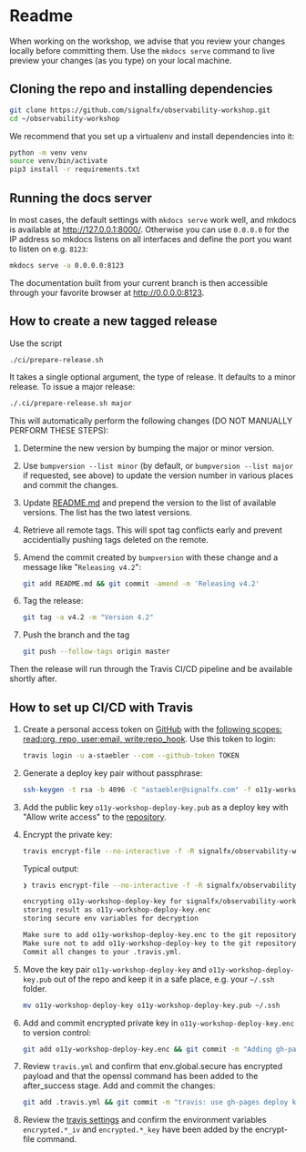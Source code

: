 # Readme

When working on the workshop, we advise that you review your changes locally before committing them. Use the `mkdocs serve` command to live preview your changes (as you type) on your local machine.

## Cloning the repo and installing dependencies

```bash
git clone https://github.com/signalfx/observability-workshop.git
cd ~/observability-workshop
```

We recommend that you set up a virtualenv and install dependencies into it:

```bash
python -m venv venv
source venv/bin/activate
pip3 install -r requirements.txt
```

## Running the docs server

In most cases, the default settings with `mkdocs serve` work well, and mkdocs is available at <http://127.0.0.1:8000/>. Otherwise you can use `0.0.0.0` for the IP address so mkdocs listens on all interfaces and define the port you want to listen on e.g. `8123`:

```bash
mkdocs serve -a 0.0.0.0:8123
```

The documentation built from your current branch is then accessible through your favorite browser at <http://0.0.0.0:8123>.

## How to create a new tagged release

Use the script

```
./ci/prepare-release.sh
```

It takes a single optional argument, the type of release. It defaults to a minor release. To issue a major release:

```bash
./.ci/prepare-release.sh major
```

This will automatically perform the following changes (DO NOT MANUALLY PERFORM THESE STEPS):

1. Determine the new version by bumping the major or minor version.

1. Use `bumpversion --list minor` (by default, or `bumpversion --list major` if requested, see above) to update the version number in various places and commit the changes.

1. Update [README.md](../README.md) and prepend the version to the list of available versions. The list has the two latest versions.

1. Retrieve all remote tags. This will spot tag conflicts early and prevent accidentially pushing tags deleted on the remote.

1. Amend the commit created by `bumpversion` with these change and a message like "`Releasing v4.2`":

    ```bash
    git add README.md && git commit -amend -m 'Releasing v4.2'
    ```

1. Tag the release:

    ```bash
    git tag -a v4.2 -m "Version 4.2"
    ```

1. Push the branch and the tag

    ```bash
    git push --follow-tags origin master
    ```

Then the release will run through the Travis CI/CD pipeline and be available shortly after.

## How to set up CI/CD with Travis

1. Create a personal access token on [GitHub][GHToken] with the [following scopes: read:org, repo, user:email, write:repo_hook][1]. Use this token to login:

    ```bash
    travis login -u a-staebler --com --github-token TOKEN
    ```

1. Generate a deploy key pair without passphrase:

    ```bash
    ssh-keygen -t rsa -b 4096 -C "astaebler@signalfx.com" -f o11y-workshop-deploy-key
    ```

1. Add the public key `o11y-workshop-deploy-key.pub` as a deploy key with "Allow write access" to the [repository][2].

1. Encrypt the private key:

    ```bash
    travis encrypt-file --no-interactive -f -R signalfx/observability-workshop --com o11y-workshop-deploy-key --add after_success
    ```

    Typical output:

    ```bash
    ❯ travis encrypt-file --no-interactive -f -R signalfx/observability-workshop --com o11y-workshop-deploy-key --add after_success

    encrypting o11y-workshop-deploy-key for signalfx/observability-workshop
    storing result as o11y-workshop-deploy-key.enc
    storing secure env variables for decryption

    Make sure to add o11y-workshop-deploy-key.enc to the git repository.
    Make sure not to add o11y-workshop-deploy-key to the git repository.
    Commit all changes to your .travis.yml.
    ```

1. Move the key pair `o11y-workshop-deploy-key` and `o11y-workshop-deploy-key.pub` out of the repo and keep it in a safe place, e.g. your `~/.ssh` folder.

    ```bash
    mv o11y-workshop-deploy-key o11y-workshop-deploy-key.pub ~/.ssh
    ```

1. Add and commit encrypted private key in `o11y-workshop-deploy-key.enc` to version control:

    ```bash
    git add o11y-workshop-deploy-key.enc && git commit -m "Adding gh-pages deploy key"
    ```

1. Review `travis.yml` and confirm that env.global.secure has encrypted payload and that the openssl command has been added to the after_success stage. Add and commit the changes:

    ```bash
    git add .travis.yml && git commit -m "travis: use gh-pages deploy key"
    ```

1. Review the [travis settings][3] and confirm the environment variables `encrypted.*_iv` and `encrypted.*_key` have been added by the encrypt-file command.

[1]: https://docs.travis-ci.com/user/github-oauth-scopes/#travis-ci-for-private-projects
[2]: https://github.com/signalfx/observability-workshop/settings/keys
[3]: https://travis-ci.com/github/signalfx/observability-workshop/settings
[GHToken]: https://github.com/settings/tokens
